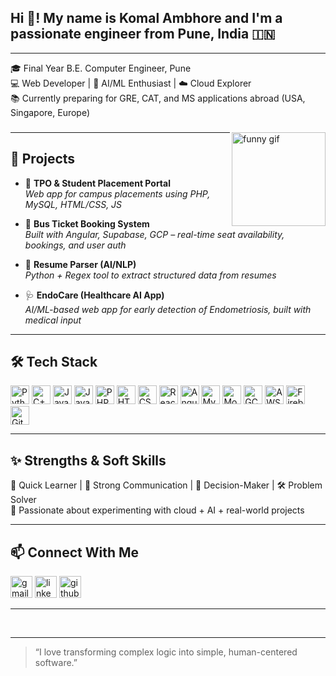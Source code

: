 <h2 align="left">Hi 👋! My name is Komal Ambhore and I'm a passionate engineer from Pune, India 🇮🇳</h2>

---

🎓 Final Year B.E. Computer Engineer, Pune   
💻 Web Developer | 🤖 AI/ML Enthusiast | ☁️ Cloud Explorer  
📚 Currently preparing for GRE, CAT, and MS applications abroad (USA, Singapore, Europe)

###

###

<img align="right" height="150" src="https://i.imgflip.com/65efzo.gif" alt="funny gif" />

---

## 💼 Projects

- 📂 **TPO & Student Placement Portal**  
  *Web app for campus placements using PHP, MySQL, HTML/CSS, JS*

- 🚌 **Bus Ticket Booking System**  
  *Built with Angular, Supabase, GCP – real-time seat availability, bookings, and user auth*

- 📄 **Resume Parser (AI/NLP)**  
  *Python + Regex tool to extract structured data from resumes*

- 🩺 **EndoCare (Healthcare AI App)**  
  *AI/ML-based web app for early detection of Endometriosis, built with medical input*

---

## 🛠️ Tech Stack

<div align="left">
  <img src="https://cdn.jsdelivr.net/gh/devicons/devicon/icons/python/python-original.svg" height="30" alt="Python" />
  <img src="https://cdn.jsdelivr.net/gh/devicons/devicon/icons/cplusplus/cplusplus-original.svg" height="30" alt="C++" />
  <img src="https://cdn.jsdelivr.net/gh/devicons/devicon/icons/java/java-original.svg" height="30" alt="Java" />
  <img src="https://cdn.jsdelivr.net/gh/devicons/devicon/icons/javascript/javascript-original.svg" height="30" alt="JavaScript" />
  <img src="https://cdn.jsdelivr.net/gh/devicons/devicon/icons/php/php-original.svg" height="30" alt="PHP" />
  <img src="https://cdn.jsdelivr.net/gh/devicons/devicon/icons/html5/html5-original.svg" height="30" alt="HTML" />
  <img src="https://cdn.jsdelivr.net/gh/devicons/devicon/icons/css3/css3-original.svg" height="30" alt="CSS" />
  <img src="https://cdn.jsdelivr.net/gh/devicons/devicon/icons/react/react-original.svg" height="30" alt="React" />
  <img src="https://cdn.jsdelivr.net/gh/devicons/devicon/icons/angularjs/angularjs-original.svg" height="30" alt="Angular" />
  <img src="https://cdn.jsdelivr.net/gh/devicons/devicon/icons/mysql/mysql-original.svg" height="30" alt="MySQL" />
  <img src="https://cdn.jsdelivr.net/gh/devicons/devicon/icons/mongodb/mongodb-original.svg" height="30" alt="MongoDB" />
  <img src="https://cdn.jsdelivr.net/gh/devicons/devicon/icons/googlecloud/googlecloud-original.svg" height="30" alt="GCP" />
  <img src="https://cdn.jsdelivr.net/gh/devicons/devicon/icons/amazonwebservices/amazonwebservices-original.svg" height="30" alt="AWS" />
  <img src="https://cdn.jsdelivr.net/gh/devicons/devicon/icons/firebase/firebase-plain.svg" height="30" alt="Firebase" />
  <img src="https://cdn.jsdelivr.net/gh/devicons/devicon/icons/git/git-original.svg" height="30" alt="Git" />
</div>

---

## ✨ Strengths & Soft Skills

🧠 Quick Learner | 💬 Strong Communication | 🎯 Decision-Maker | 🛠️ Problem Solver  
🧪 Passionate about experimenting with cloud + AI + real-world projects  

---

## 📫 Connect With Me

<div align="left">
  <a href="mailto:komalambhore17@example.com"><img src="https://img.shields.io/static/v1?message=Gmail&logo=gmail&label=&color=D14836&logoColor=white&labelColor=&style=for-the-badge" height="35" alt="gmail logo" /></a>
  <a href="https://www.linkedin.com/in/komal-ambhore/"><img src="https://img.shields.io/static/v1?message=LinkedIn&logo=linkedin&label=&color=0077B5&logoColor=white&labelColor=&style=for-the-badge" height="35" alt="linkedin logo" /></a>
  <a href="https://github.com/ambhorekomal"><img src="https://img.shields.io/static/v1?message=GitHub&logo=github&label=&color=000000&logoColor=white&labelColor=&style=for-the-badge" height="35" alt="github logo" /></a>
</div>

---

<br clear="both">



---

> “I love transforming complex logic into simple, human-centered software.”


<!--
**ambhorekomal/ambhorekomal** is a ✨ _special_ ✨ repository because its `README.md` (this file) appears on your GitHub profile.

Here are some ideas to get you started:

- 🔭 I’m currently working on ...
- 🌱 I’m currently learning ...
- 👯 I’m looking to collaborate on ...
- 🤔 I’m looking for help with ...
- 💬 Ask me about ...
- 📫 How to reach me: ...
- 😄 Pronouns: ...
- ⚡ Fun fact: ...
-->
